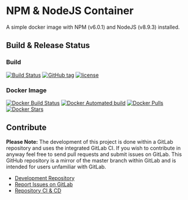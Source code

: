 # NPM & NodeJS Container

A simple docker image with NPM (v6.0.1) and NodeJS (v8.9.3) installed.

## Build & Release Status

### Build

[![Build Status](https://gitlab.com/TheYorkshireDev/npm-container/badges/master/build.svg)](https://gitlab.com/TheYorkshireDev/npm-container/pipelines) [![GitHub tag](https://img.shields.io/github/tag/theyorkshiredev/npm-container.svg)](https://github.com/theyorkshiredev/npm-container/releases) [![license](https://img.shields.io/github/license/theyorkshiredev/npm-container.svg)](https://github.com/theyorkshiredev/npm-container/blob/master/LICENCE)

### Docker Image

[![Docker Build Status](https://img.shields.io/docker/build/theyorkshiredev/npm-container.svg)](https://hub.docker.com/r/theyorkshiredev/npm-container/) [![Docker Automated build](https://img.shields.io/docker/automated/theyorkshiredev/npm-container.svg)](https://hub.docker.com/r/theyorkshiredev/npm-container/) [![Docker Pulls](https://img.shields.io/docker/pulls/theyorkshiredev/npm-container.svg)](https://hub.docker.com/r/theyorkshiredev/npm-container/) [![Docker Stars](https://img.shields.io/docker/stars/theyorkshiredev/npm-container.svg)](https://hub.docker.com/r/theyorkshiredev/npm-container/)

## Contribute

**Please Note:** The development of this project is done within a GitLab repository and uses the integrated GitLab CI. If you wish to contribute in anyway feel free to send pull requests and submit issues on GitLab. This GitHub repository is a mirror of the master branch within GitLab and is intended for users unfamiliar with GitLab.

* [Development Repository](https://gitlab.com/TheYorkshireDev/npm-container)
* [Report Issues on GitLab](https://gitlab.com/TheYorkshireDev/npm-container/issues)
* [Repository CI & CD](https://gitlab.com/TheYorkshireDev/npm-container/pipelines)

